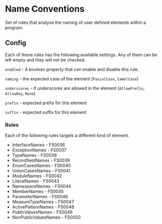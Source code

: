 # Name Conventions

Set of rules that analyse the naming of user defined elements within a program.

## Config

Each of these rules has the following available settings. Any of them can be left empty and they will not be checked.

`enabled` - A boolean property that can enable and disable this rule.

`naming` - the expected case of the element (`PascalCase`, `CamelCase`)

`underscores` - if underscores are allowed in the element (`AllowPrefix`, `AllowAny`, `None`)

`prefix` - expected prefix for this element

`suffix` - expected suffix for this element

### Rules

Each of the following rules targets a different kind of element.

- InterfaceNames - FS0036
- ExceptionNames - FS0037
- TypeNames - FS0038
- RecordfieldNames - FS0039
- EnumCasesNames - FS0040
- UnionCasesNames - FS0041
- ModuleNames - FS0042
- LiteralNames - FS0043
- NamespaceNames - FS0044
- MemberNames - FS0045
- ParameterNames - FS0046
- MeasureTypeNames - FS0047
- ActivePatternNames - FS0048
- PublicValuesNames - FS0049
- NonPublicValuesNames - FS0050
